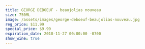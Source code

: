 ```yaml
---
title: GEORGE DEBOEUF - beaujolias nouveau
size: 750ML
image: /assets/images/george-deboeuf-beaujolias-nouveau.jpg
reg_price: $11.99
special_price: $9.99
expiration_date: 2018-11-27 00:00:00 -0700
show_wine: true
---
```


